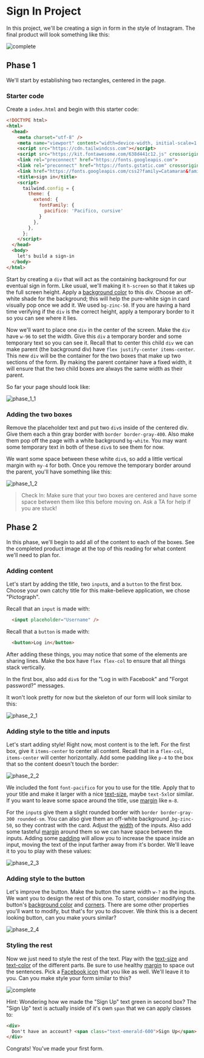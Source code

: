 # Sign In Project

In this project, we'll be creating a sign in form in the style of Instagram. The final product will look something like this:

![complete](./images/complete.png)

## Phase 1

We'll start by establishing two rectangles, centered in the page. 

### Starter code

Create a `index.html` and begin with this starter code:

```html
<!DOCTYPE html>
<html>
  <head>
    <meta charset="utf-8" />
    <meta name="viewport" content="width=device-width, initial-scale=1.0" />
    <script src="https://cdn.tailwindcss.com"></script>
    <script src="https://kit.fontawesome.com/638d441c12.js" crossorigin="anonymous"></script>
    <link rel="preconnect" href="https://fonts.googleapis.com">
    <link rel="preconnect" href="https://fonts.gstatic.com" crossorigin>
    <link href="https://fonts.googleapis.com/css2?family=Catamaran&family=Pacifico&display=swap" rel="stylesheet">
    <title>sign in</title>
    <script>
      tailwind.config = {
        theme: {
          extend: {
            fontFamily: {
              pacifico: 'Pacifico, cursive'
            }
          },
        },
      };
    </script>
  </head>
  <body>
    let's build a sign-in
  </body>
</html>
```

Start by creating a `div` that will act as the containing background for our eventual sign in form. Like usual, we'll making it `h-screen` so that it takes up the full screen height. Apply a [background color](https://tailwindcss.com/docs/background-color) to this div. Choose an off-white shade for the background; this will help the pure-white sign in card visually pop once we add it. We used `bg-zinc-50`. If you are having a hard time verifying if the `div` is the correct height, apply a temporary border to it so you can see where it lies.

Now we'll want to place one `div` in the center of the screen. Make the `div` have `w-96` to set the width. Give this `div` a temporary border and some temporary text so you can see it. Recall that to center this child `div` we can make parent (the background div) have `flex justify-center items-center`. This new `div` will be the container for the two boxes that make up two sections of the form. By making the parent container have a fixed width, it will ensure that the two child boxes are always the same width as their parent.

So far your page should look like:

![phase_1_1](./images/phase_1_1.png)


### Adding the two boxes

Remove the placeholder text and put two `div`s inside of the centered div. Give them each a thin gray border with `border border-gray-400`. Also make them pop off the page with a white background `bg-white`. You may want some temporary text in both of these `div`s to see them for now.

We want some space between these white `div`s, so add a little vertical margin with `my-4` for both. Once you remove the temporary border around the parent, you'll have something like this:

![phase_1_2](./images/phase_1_2.png)


> Check In: Make sure that your two boxes are centered and have some space between them like this before moving on. Ask a TA for help if you are stuck!


## Phase 2

In this phase, we'll begin to add all of the content to each of the boxes. See the completed product image at the top of this reading for what content we'll need to plan for.

### Adding content

Let's start by adding the title, two `input`s, and a `button` to the first box. Choose your own catchy title for this make-believe application, we chose "Pictograph".

Recall that an `input` is made with:

```html
  <input placeholder="Username" />
```

Recall that a `button` is made with:

```html
  <button>Log in</button>
```

After adding these things, you may notice that some of the elements are sharing lines. Make the box have `flex flex-col` to ensure that all things stack vertically.

In the first box, also add `div`s for the "Log in with Facebook" and "Forgot password?" messages.

It won't look pretty for now but the skeleton of our form will look similar to this:

![phase_2_1](./images/phase_2_1.png)

### Adding style to the title and inputs

Let's start adding style! Right now, most content is to the left. For the first box, give it `items-center` to center all content. Recall that in a `flex-col`, `items-center` will center horizontally. Add some padding like `p-4` to the box that so the content doesn't touch the border:

![phase_2_2](./images/phase_2_2.png)

We included the font `font-pacifico` for you to use for the title. Apply that to your title and make it larger with a nice [text-size](https://tailwindcss.com/docs/font-size), maybe `text-5xl`or similar. If you want to leave some space around the title, use [margin](https://tailwindcss.com/docs/margin) like `m-8`.

For the `input`s give them a slight rounded border with `border border-gray-300 rounded-sm`. You can also give them an off-white background ,`bg-zinc-50`, so they contrast with the card. Adjust the [width](https://tailwindcss.com/docs/width#fixed-widths) of the inputs. Also add some tasteful [margin](https://tailwindcss.com/docs/margin) around them so we can have space between the inputs. Adding some [padding](https://tailwindcss.com/docs/padding) will allow you to increase the space inside an input, moving the text of the input farther away from it's border. We'll leave it to you to play with these values:

![phase_2_3](./images/phase_2_3.png)

### Adding style to the button

Let's improve the button. Make the button the same width `w-?` as the inputs. We want you to design the rest of this one. To start, consider modifying the button's [background color](https://tailwindcss.com/docs/background-color) and [corners](https://tailwindcss.com/docs/border-radius#rounded-corners). There are some other properties you'll want to modify, but that's for you to discover. We think this is a decent looking button, can you make yours similar?

![phase_2_4](./images/phase_2_4.png)

### Styling the rest

Now we just need to style the rest of the text. Play with  the [text-size](https://tailwindcss.com/docs/font-size) and [text-color](https://tailwindcss.com/docs/text-color) of the different parts. Be sure to use healthy [margin](https://tailwindcss.com/docs/margin) to space out the sentences. Pick a [Facebook icon](https://fontawesome.com/search?q=facebook) that you like as well. We'll leave it to you. Can you make style your form similar to this?

![complete](./images/complete.png)

Hint: Wondering how we made the "Sign Up" text green in second box? The "Sign Up" text is actually inside of it's own `span` that we can apply classes to:

```html
<div>
  Don't have an account? <span class="text-emerald-600">Sign Up</span>
</div>
```

Congrats! You've made your first form.


